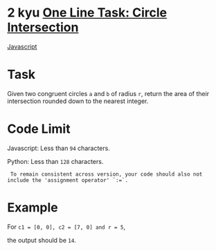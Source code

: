 # 2 kyu [One Line Task: Circle Intersection](https://www.codewars.com/kata/5908242330e4f567e90000a3)

<!-- START LANGUAGE_LINKS -->

[Javascript](./javascript.js)

<!-- END LANGUAGE_LINKS -->

# Task
 Given two congruent circles `a` and `b` of radius `r`, return the area of their intersection rounded down to the nearest integer.


# Code Limit

 Javascript: Less than `94` characters.
 
 Python: Less than `128` characters.
 
~~~if:python
 To remain consistent across version, your code should also not include the 'assignment operator' `:=`.
~~~
 
# Example

  For `c1 = [0, 0], c2 = [7, 0] and r = 5`,
  
  the output should be `14`.
